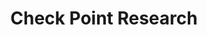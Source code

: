 ---
title: Check Point Research
description: The Intelligence and research arm of Check Point Technologies provides leading cyber threat intelligence to Check Point customers and the greater intelligence community.
url: https://research.checkpoint.com/
image:
    # url: '/assets/images/cafe.png'
    # alt: 'Cafe'
tags: ['malware', 'research', 'threat-intelligence']
pubDate: 2023-11-08
draft: false
---